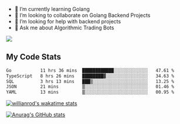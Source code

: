 
- 🌱 I’m currently learning Golang
- 👯 I’m looking to collaborate on Golang Backend Projects
- 🤔 I’m looking for help with backend projects
- 💬 Ask me about Algorithmic Trading Bots

![](https://github-profile-trophy.vercel.app/?username=kevinbarrero)

## My Code Stats

<!--START_SECTION:waka-->

```txt
Go           11 hrs 36 mins  ████████████░░░░░░░░░░░░░   47.61 %
TypeScript   8 hrs 26 mins   ████████▓░░░░░░░░░░░░░░░░   34.63 %
SQL          3 hrs 13 mins   ███▒░░░░░░░░░░░░░░░░░░░░░   13.25 %
JSON         21 mins         ▒░░░░░░░░░░░░░░░░░░░░░░░░   01.46 %
YAML         13 mins         ▒░░░░░░░░░░░░░░░░░░░░░░░░   00.95 %
```

<!--END_SECTION:waka-->

[![willianrod's wakatime stats](https://github-readme-stats.vercel.app/api/wakatime?username=holdandup&layout=compact&theme=react&custom_title=Wakatime%20All%20Time%20Stats&langs_count=8)](https://github.com/anuraghazra/github-readme-stats)

[![Anurag's GitHub stats](https://github-readme-stats.vercel.app/api?username=Kevinbarrero)](https://github.com/anuraghazra/github-readme-stats)




